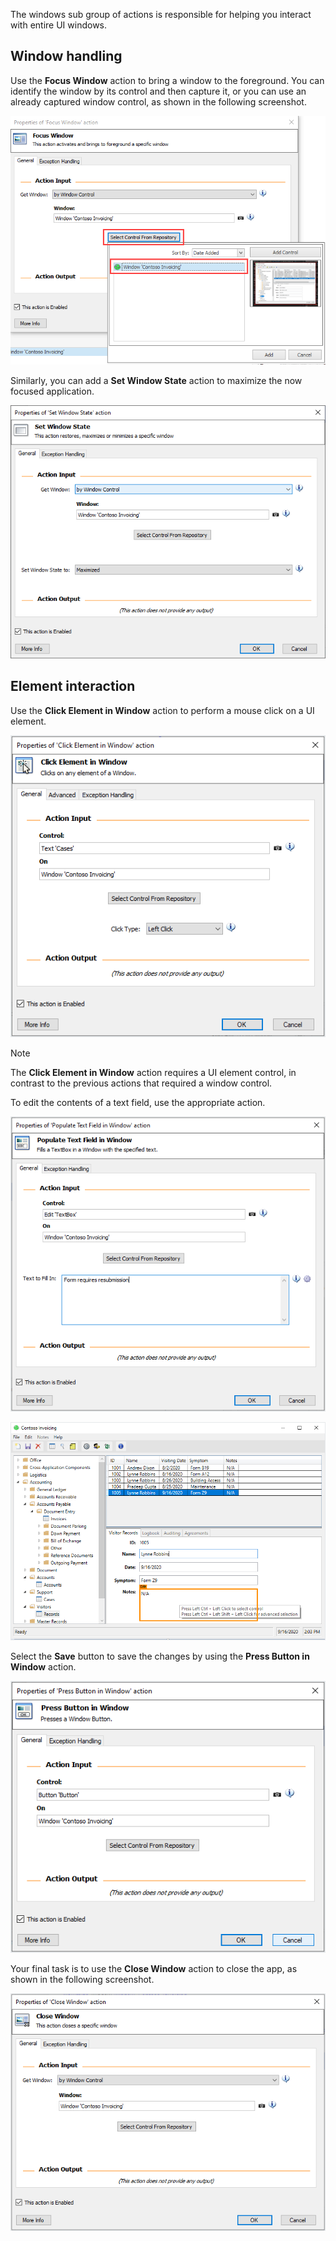 The windows sub group of actions is responsible for helping you interact with entire UI windows.

## Window handling

Use the **Focus Window** action to bring a window to the foreground. You can identify the window by its control and then capture it, or you can use an already captured window control, as shown in the following screenshot.

![Screenshot of the Focus Window action dialog.](../media/focus-window-action.png)

Similarly, you can add a **Set Window State** action to maximize the now focused application.

![Screenshot of the Set Window State action dialog.](../media/set-window-state-action.png)

## Element interaction

Use the **Click Element in Window** action to perform a mouse click on a UI element.

![Screenshot of the Click Element in Window action dialog.](../media/click-element-in-window-action.png)

> [!NOTE]
> The **Click Element in Window** action requires a UI element control, in contrast to the previous actions that required a window control.

To edit the contents of a text field, use the appropriate action.

![Screenshot of the Populate Text Field in Window action dialog.](../media/populate-text-field-in-window-action.png)

![Screenshot of the Capturing a text field.](../media/capturing-text-field.png)

Select the **Save** button to save the changes by using the **Press Button in Window** action.

![Screenshot of the Press Button in Window action dialog.](../media/press-button-in-window-action.png)

Your final task is to use the **Close Window** action to close the app, as shown in the following screenshot.

![Screenshot of the Close Window action dialog.](../media/close-window-action.png)
